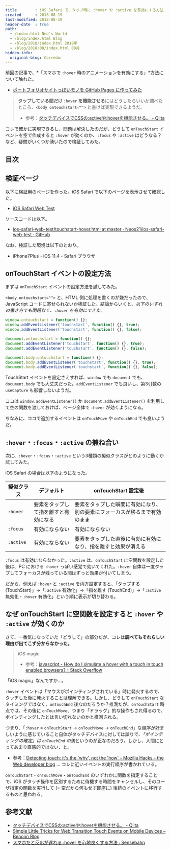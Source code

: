 ```yaml
---
title        : iOS Safari で、タップ時に :hover や :active を有効にする方法 詳細調査
created      : 2018-08-19
last-modified: 2018-08-19
header-date  : true
path:
  - /index.html Neo's World
  - /blog/index.html Blog
  - /blog/2018/index.html 2018年
  - /blog/2018/08/index.html 08月
hidden-info:
  original-blog: Corredor
---
```


前回の記事で、*「スマホで `:hover` 時のアニメーションを有効にする」*方法について触れた。

- [ポートフォリオサイトっぽいモノを GitHub Pages に作ってみた](/blog/2018/08/18-01.html)

> **タップしている間だけ `:hover` を機能させる**にはどうしたらいいか調べたところ、**`<body ontouchstart="">`** と書けば実現できるようだ。
> 
> - 参考：[タッチデバイスでCSSの:activeや:hoverを機能させる。 - Qiita](https://qiita.com/junya/items/3ff380878f26ca447f85)

コレで確かに実現できるし、問題は解決したのだが、どうして `onTouchStart` イベントを空で作成すると `:hover` が効くのか、`:focus` や `:active` はどうなる？など、疑問がいくつか湧いたので検証してみた。

## 目次

## 検証ページ

以下に検証用のページを作った。iOS Safari で以下のページを表示させて確認した。

- [iOS Safari Web Test](https://neos21.github.io/poc-ios-safari-web/touchstart-hover.html)

ソースコードは以下。

- [ios-safari-web-test/touchstart-hover.html at master · Neos21/ios-safari-web-test · GitHub](https://github.com/Neos21/poc-ios-safari-web/blob/master/touchstart-hover.html)

なお、検証した環境は以下のとおり。

- iPhone7Plus・iOS 11.4・Safari ブラウザ

## onTouchStart イベントの設定方法

まずは `onTouchStart` イベントの設定方法を試してみた。

`<body ontouchstart="">` と、HTML 側に処理を書くのが嫌だったので、JavaScript コードに寄せられないか検証した。結論からいくと、*以下のいずれの書き方でも問題なく、`:hover` を有効にできた。*

```javascript
window.ontouchstart = function() {};
window.addEventListener('touchstart', function() {}, true);
window.addEventListener('touchstart', function() {}, false);

document.ontouchstart = function() {};
document.addEventListener('touchstart', function() {}, true);
document.addEventListener('touchstart', function() {}, false);

document.body.ontouchstart = function() {};
document.body.addEventListener('touchstart', function() {}, true);
document.body.addEventListener('touchstart', function() {}, false);
```

TouchStart イベントを設定さえすれば、`window` でも `document` でも、`document.body` でも大丈夫だった。`addEventListener` でも良いし、第3引数の `useCapture` も影響しないようだ。

ココは `window.addEventListener()` か `document.addEventListener()` を利用して空の関数を渡しておけば、ページ全体で `:hover` が効くようになる。

ちなみに、ココで追加するイベントは `onTouchMove` や `onTouchEnd` でも良いようだ。

## `:hover`・`:focus`・`:active` の兼ね合い

次に、`:hover`・`:focus`・`:active` という3種類の擬似クラスがどのように動くか試してみた。

iOS Safari の場合は以下のようになった。

| 擬似クラス | デフォルト                           | onTouchStart 設定後                                                        |
|------------|--------------------------------------|----------------------------------------------------------------------------|
| `:hover`   | 要素をタップして指を離すと有効になる | 要素をタップした瞬間に有効になり、別の要素にフォーカスが移るまで有効のまま |
| `:focus`   | 有効にならない                       | 有効にならない                                                             |
| `:active`  | 有効にならない                       | 要素をタップした直後に有効に有効になり、指を離すと効果が消える             |

`:focus` は有効にならなかった。`:active` は、`onTouchStart` に空関数を設定した後は、PC における `:hover` っぽい感覚で効いてくれた。`:hover` 自体は一度タップしてフォーカスが残っている間はずっと効果が付いてしまう。

だから、例えば `:hover` と `:active` を両方設定すると、「タップする (TouchStart)」→「`:active` 有効化」→「指を離す (TouchEnd)」→「`:active` 無効化・`:hover` 有効化」という順に表示が切り替わる。

## なぜ onTouchStart に空関数を設定すると `:hover` や `:active` が効くのか

さて、一番気になっていた「どうして」の部分だが、コレは**調べてもそれらしい理由が出てこず分からなかった。**

> iOS magic.
> 
> - 参考：[javascript - How do I simulate a hover with a touch in touch enabled browsers? - Stack Overflow](https://stackoverflow.com/a/23012580)

「iOS magic」なんですか…。

`:hover` イベントは「マウスがポインティングされている」時に発火するので、タッチした後に発火することは理解できる。しかし、どうして `onTouchStart` なタイミングではなく、`onTouchEnd` 後なのだろうか？推測だが、`onTouchStart` 時点では、その後に `onTouchMove`、つまり「ドラッグ」的な操作もされ得るので、ポインティングしたとは言い切れないのかと推測される。

つまり、「`:hover` = `onTouchStart` → `onTouchMove` → `onTouchEnd`」な順序が好ましいように感じていること自体がタッチデバイスに対しては誤りで、*「ポインティングの確定」は `onTouchEnd` の後*というのが正なのだろう。しかし、人間にとってあまり直感的ではない、と。

- 参考：[Detecting touch: it's the 'why', not the 'how' - Mozilla Hacks - the Web developer blog](https://hacks.mozilla.org/2013/04/detecting-touch-its-the-why-not-the-how/) … コレに近いイベントの実行順序が書かれている。

`onTouchStart`・`onTouchMove`・`onTouchEnd` のいずれかに関数を指定することで、iOS がタッチ操作を区別するために待機する時間をキャンセルし、そのユーザ指定の関数を実行して (= 空だから何もせず即座に) 後続のイベントに移行するものと思われる。

## 参考文献

- [タッチデバイスでCSSの:activeや:hoverを機能させる。 - Qiita](https://qiita.com/junya/items/3ff380878f26ca447f85)
- [Simple Little Tricks for Web Transition Touch Events on Mobile Devices – Beacon Blog](https://www.beacontechnologies.com/blog/2015/05/simple-little-tricks-for-web-transition-touch-events-on-mobile-devices/)
- [スマホだと反応が遅れる :hover を心地良くする方法 : Sensebahn](http://sensebahn.com/develop/524/)
